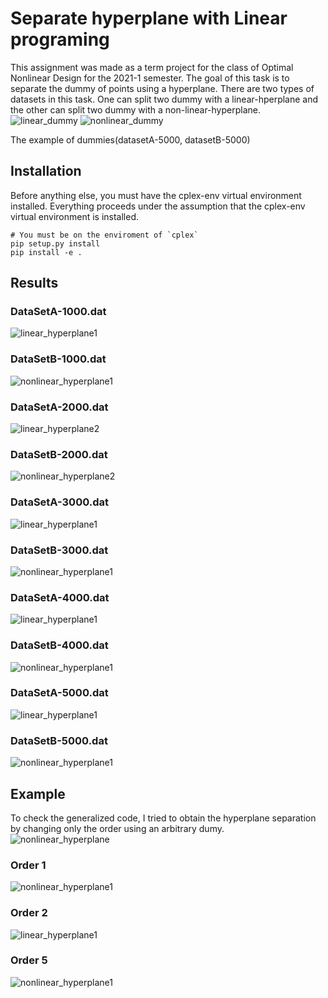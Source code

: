 # Separate hyperplane with Linear programing
This assignment was made as a term project for the class of Optimal Nonlinear Design for the 2021-1 semester. The goal of this task is to separate the dummy of points using a hyperplane. There are two types of datasets in this task. One can split two dummy with a linear-hperplane and the other can split two dummy with a non-linear-hyperplane.
![linear_dummy](./images/Figure_1.png)
![nonlinear_dummy](./images/Figure_2.png)

The example of dummies(datasetA-5000, datasetB-5000)


## Installation
Before anything else, you must have the cplex-env virtual environment installed. Everything proceeds under the assumption that the cplex-env virtual environment is installed.

```
# You must be on the enviroment of `cplex`
pip setup.py install
pip install -e .
```

## Results
### DataSetA-1000.dat
![linear_hyperplane1](./images/Figure_3.png)
### DataSetB-1000.dat
![nonlinear_hyperplane1](./images/Figure_4.png)
### DataSetA-2000.dat
![linear_hyperplane2](./images/Figure_5.png)
### DataSetB-2000.dat
![nonlinear_hyperplane2](./images/Figure_6.png)
### DataSetA-3000.dat
![linear_hyperplane1](./images/Figure_7.png)
### DataSetB-3000.dat
![nonlinear_hyperplane1](./images/Figure_8.png)
### DataSetA-4000.dat
![linear_hyperplane1](./images/Figure_9.png)
### DataSetB-4000.dat
![nonlinear_hyperplane1](./images/Figure_10.png)
### DataSetA-5000.dat
![linear_hyperplane1](./images/Figure_11.png)
### DataSetB-5000.dat
![nonlinear_hyperplane1](./images/Figure_12.png)

## Example
To check the generalized code, I tried to obtain the hyperplane separation by changing only the order using an arbitrary dumy.
![nonlinear_hyperplane](./images/Figure_13.png)
### Order 1
![nonlinear_hyperplane1](./images/Figure_14.png)
### Order 2
![linear_hyperplane1](./images/Figure_15.png)
### Order 5
![nonlinear_hyperplane1](./images/Figure_16.png)